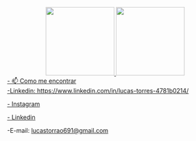 <div align="center" display="flex" flex-cool>
  <a href="https://github.com/LucasMSilva2">
  <img height="160em" src="https://github-readme-stats.vercel.app/api?username=LucasMSilva2&show_icons=true&theme=dark&include_all_commits=true&count_private=true"/>
  <img height="160em" src="https://github-readme-stats.vercel.app/api/top-langs/?username=LucasMSilva2&layout=compact&langs_count=7&theme=dark"/>
</div>

<div>
  - 📫 Como me encontrar <br/>
  -Linkedin: https://www.linkedin.com/in/lucas-torres-4781b0214/
     
  <a href="https://www.instagram.com/lcs_torres_/" target="_blank">- Instagram<a/>

  <a href="https://www.linkedin.com/in/lucas-torres-4781b0214/" target="_blank">- Linkedin<a/>
  
  -E-mail: lucastorrao691@gmail.com
</div>
